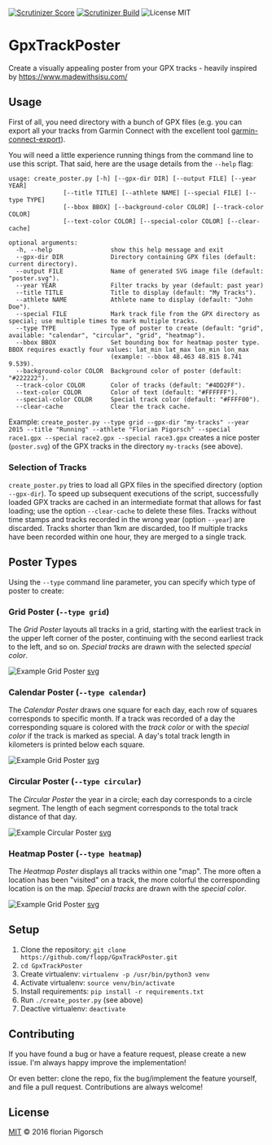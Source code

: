 [![Scrutinizer Score](https://scrutinizer-ci.com/g/flopp/GpxTrackPoster/badges/quality-score.png)](https://scrutinizer-ci.com/g/flopp/GpxTrackPoster/)
[![Scrutinizer Build](https://scrutinizer-ci.com/g/flopp/GpxTrackPoster/badges/build.png)](https://scrutinizer-ci.com/g/flopp/GpxTrackPoster/)
![License MIT](https://img.shields.io/badge/license-MIT-lightgrey.svg?style=flat)

# GpxTrackPoster
Create a visually appealing poster from your GPX tracks - heavily inspired by https://www.madewithsisu.com/


## Usage
First of all, you need directory with a bunch of GPX files (e.g. you can export all your tracks from Garmin Connect with the excellent tool [garmin-connect-export](https://github.com/kjkjava/garmin-connect-export)).

You will need a little experience running things from the command line to use this script. That said, here are the usage details from the `--help` flag:

```
usage: create_poster.py [-h] [--gpx-dir DIR] [--output FILE] [--year YEAR]
               [--title TITLE] [--athlete NAME] [--special FILE] [--type TYPE]
               [--bbox BBOX] [--background-color COLOR] [--track-color COLOR]
               [--text-color COLOR] [--special-color COLOR] [--clear-cache]

optional arguments:
  -h, --help                show this help message and exit
  --gpx-dir DIR             Directory containing GPX files (default: current directory).
  --output FILE             Name of generated SVG image file (default: "poster.svg").
  --year YEAR               Filter tracks by year (default: past year)
  --title TITLE             Title to display (default: "My Tracks").
  --athlete NAME            Athlete name to display (default: "John Doe").
  --special FILE            Mark track file from the GPX directory as special; use multiple times to mark multiple tracks.
  --type TYPE               Type of poster to create (default: "grid", available: "calendar", "circular", "grid", "heatmap").
  --bbox BBOX               Set bounding box for heatmap poster type. BBOX requires exactly four values: lat_min lat_max lon_min lon_max
                            (example: --bbox 48.463 48.815 8.741 9.539).
  --background-color COLOR  Background color of poster (default: "#222222").
  --track-color COLOR       Color of tracks (default: "#4DD2FF").
  --text-color COLOR        Color of text (default: "#FFFFFF").
  --special-color COLOR     Special track color (default: "#FFFF00").
  --clear-cache             Clear the track cache.
```

Example: `create_poster.py --type grid --gpx-dir "my-tracks" --year 2015 --title "Running" --athlete "Florian Pigorsch" --special race1.gpx --special race2.gpx --special race3.gpx` creates a nice poster (`poster.svg`) of the GPX tracks in the directory `my-tracks` (see above).


### Selection of Tracks

`create_poster.py` tries to load all GPX files in the specified directory (option `--gpx-dir`).
To speed up subsequent executions of the script, successfully loaded GPX tracks are cached in an intermediate format that allows for fast loading; use the option `--clear-cache` to delete these files.
Tracks without time stamps and tracks recorded in the wrong year (option `--year`) are discarded.
Tracks shorter than 1km are discarded, too
If multiple tracks have been recorded within one hour, they are merged to a single track.

## Poster Types

Using the `--type` command line parameter, you can specify which type of poster to create:

### Grid Poster (`--type grid`)
The *Grid Poster* layouts all tracks in a grid, starting with the earliest track in the upper left corner of the poster, continuing with the second earliest track to the left, and so on.
*Special tracks* are drawn with the selected *special color*.

![Example Grid Poster](https://github.com/flopp/GpxTrackPoster/blob/master/examples/example_grid.png)
[svg](https://github.com/flopp/GpxTrackPoster/blob/master/examples/example_grid.svg)

### Calendar Poster (`--type calendar`)
The *Calendar Poster* draws one square for each day, each row of squares corresponds to specific month. If a track was recorded of a day the corresponding square is colored with the *track color* or with the *special color* if the track is marked as special. A day's total track length in kilometers is printed below each square.

![Example Grid Poster](https://github.com/flopp/GpxTrackPoster/blob/master/examples/example_calendar.png)
[svg](https://github.com/flopp/GpxTrackPoster/blob/master/examples/example_calendar.svg)

### Circular Poster (`--type circular`)
The *Circular Poster* the year in a circle; each day corresponds to a circle segment. The length of each segment corresponds to the total track distance of that day.

![Example Circular Poster](https://github.com/flopp/GpxTrackPoster/blob/master/examples/example_circular.png)
[svg](https://github.com/flopp/GpxTrackPoster/blob/master/examples/example_circular.svg)

### Heatmap Poster (`--type heatmap`)
The *Heatmap Poster* displays all tracks within one "map". The more often a location has been "visited" on a track, the more colorful the corresponding location is on the map. *Special tracks* are drawn with the *special color*.

![Example Grid Poster](https://github.com/flopp/GpxTrackPoster/blob/master/examples/example_heatmap.png)
[svg](https://github.com/flopp/GpxTrackPoster/blob/master/examples/example_heatmap.svg)

## Setup
1. Clone the repository: `git clone https://github.com/flopp/GpxTrackPoster.git`
2. `cd GpxTrackPoster`
3. Create virtualenv: `virtualenv -p /usr/bin/python3 venv`
4. Activate virtualenv: `source venv/bin/activate`
5. Install requirements: `pip install -r requirements.txt`
6. Run `./create_poster.py` (see above)
7. Deactive virtualenv: `deactivate`

## Contributing
If you have found a bug or have a feature request, please create a new issue. I'm always happy improve the implementation!

Or even better: clone the repo, fix the bug/implement the feature yourself, and file a pull request. Contributions are always welcome!

## License
[MIT](https://github.com/flopp/GpxTrackPoster/blob/master/LICENSE) &copy; 2016 florian Pigorsch
